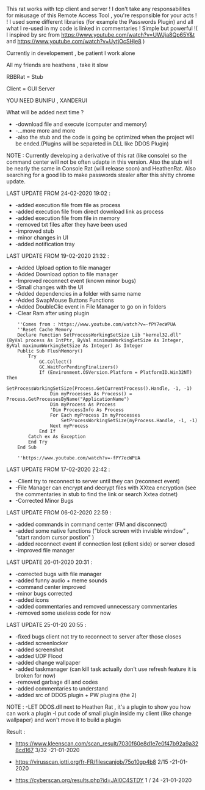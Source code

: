 This rat works with tcp client and server ! I don't take any responsabilites for misusage of this Remote Access Tool , you're  responsible for your acts ! ! I used some different libraries (for example the Passwords Plugin) and all what I re-used in my code is linked in commentaries ! Simple but powerful !( I inspired by src from https://www.youtube.com/watch?v=UWJja8Qp65Y&t and https://www.youtube.com/watch?v=UytjOcSHje8 )




Currently in developement , be patient I work alone


All my friends are heathens , take it slow 

RBBRat = Stub 

Client = GUI Server

YOU NEED BUNIFU , XANDERUI 





What will be added next time ?

* -download file and execute (computer and memory)
* -...more more and more
* -also the stub and the code is going be optimized when the project will be ended.(Plugins will be separeted in DLL like DDOS Plugin)

NOTE : Currently developing a derivative of this rat (like console) so the command center will not be often udapte in this version. Also the stub will be nearly the same in Console Rat (will release soon) and HeathenRat. Also searching for a good lib to make passwords stealer after this shitty chrome update.


LAST UPDATE FROM  24-02-2020 19:02 : 

* -added execution file from file as process
* -added execution file from direct download link as process
* -added execution file from file in memory
* -removed txt files after they have been used 
* -improved stub
* -minor changes in UI
* -added notification tray

LAST UPDATE FROM  19-02-2020 21:32 :

* -Added Upload option to file manager
* -Added Download option to file manager
* -Improved reconnect event (known minor bugs)
* -Small changes with the UI
* -Added dependencies in a folder with same name 
* -Added SwapMouse Buttons Functions
* -Added DoubleClic event in File Manager to go on in folders
* -Clear Ram after using plugin 

```Visual Basic 
    ''Comes from : https://www.youtube.com/watch?v=-fPY7ecWPUA
    ''Reset Cache Memory
    Declare Function SetProcessWorkingSetSize Lib "kernel32.dll" (ByVal process As IntPtr, ByVal minimumWorkingSetSize As Integer, ByVal maximumWorkingSetSize As Integer) As Integer
    Public Sub FlushMemory()
        Try
            GC.Collect()
            GC.WaitForPendingFinalizers()
            If (Environment.OSVersion.Platform = PlatformID.Win32NT) Then
                SetProcessWorkingSetSize(Process.GetCurrentProcess().Handle, -1, -1)
                Dim myProcesses As Process() = Process.GetProcessesByName("ApplicationName")
                Dim myProcess As Process
                'Dim ProcessInfo As Process
                For Each myProcess In myProcesses
                    SetProcessWorkingSetSize(myProcess.Handle, -1, -1)
                Next myProcess
            End If
        Catch ex As Exception
        End Try
    End Sub

    ''https://www.youtube.com/watch?v=-fPY7ecWPUA
```


LAST UPDATE FROM 17-02-2020 22:42 :

* -Client try to reconnect to server until they can (reconnect event)
* -File Manager can encrypt and decrypt files with XXtea encryption (see the commentaries in stub to find the link or search Xxtea dotnet)
* -Corrected Minor Bugs


LAST UPDATE FROM 06-02-2020 22:59 :

* -added commands in command center (FM and disconnect)
* -added some native functions ("block screen with invisble window" , "start random cursor postion" )
* -added reconnect event if connection lost (client side) or server closed
* -improved file manager



LAST UPDATE 26-01-2020 20:31 :

* -corrected bugs with file manager
* -added funny audio + meme sounds
* -command center improved
* -minor bugs corrected
* -added icons
* -added commentaries and removed unnecessary commentaries
* -removed some useless code for now

LAST UPDATE 25-01-20 20:55 :

* -fixed bugs client not try to reconnect to server after those closes
* -added screenlocker
* -added screenshot
* -added UDP Flood
* -added change wallpaper 
* -added taskmanager (can kill task actually don't use refresh feature it is broken for now)
* -removed garbage dll and codes
* -added commentaries to understand
* -added src of DDOS plugin + PW plugins (the 2)


NOTE : 
-LET DDOS.dll next to Heathen Rat , it's a plugin to show you how can work a plugin
-I put code of small plugin inside my client (like change wallpaper) and won't move it to build a plugin


Result : 

- https://www.kleenscan.com/scan_result/7030f60e8d1e7e0f47b92a9a328cd167  3/32   -21-01-2020

- https://virusscan.jotti.org/fr-FR/filescanjob/75o10gp4b8 2/15  -21-01-2020

- https://cyberscan.org/results.php?id=JAl0C4STDY 1 / 24  -21-01-2020 
